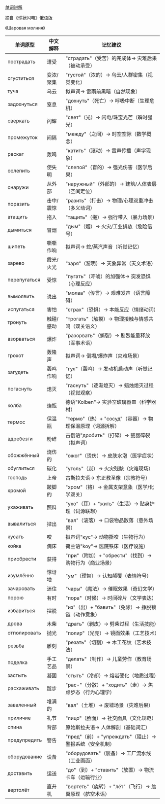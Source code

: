 [单词讲解](https://www.bilibili.com/audio/au4881277?type=1?type=6)

摘自《球状闪电》俄语版

《Шаровая молния》

| 单词原型        | 中文解释               | 记忆建议                                   |
|---------------|----------------------|------------------------------------------|
| пострадать    | 遭受                 | "страдать"（受苦）的完成体→ 灾难后果（被动承受）        |
| сгуститься    | 变浓/聚集            | "густой"（浓的）→ 乌云/人群密集（视觉变化）            |
| туча          | 乌云                 | 拟声词→ 雷雨前黑暗（自然现象）                      |
| задохнуться   | 窒息                 | "дохнуть"（死亡）→ 呼吸中断（生理危机）                |
| сверкать      | 闪耀                 | "свет"（光）→ 闪电/珠宝光芒（瞬时强光）                |
| промежуток    | 间隔                 | "между"（之间）→ 时空空隙（数学概念）                 |
| раскат        | 轰鸣                 | "катить"（滚动）→ 雷声传播（声学现象）                 |
| ослепить      | 使失明               | "слепой"（盲的）→ 强光伤害（医学后果）                 |
| снаружи       | 从外部               | "наружный"（外部的）→ 建筑/人体表层（空间定位）          |
| поразить      | 击中/震惊            | "разить"（打击）→ 物理/心理双重冲击（多义动词）           |
| втащить       | 拖入                 | "тащить"（拖）→ 强行带入（暴力场景）                   |
| дымиться      | 冒烟                 | "дым"（烟）→ 火灾/工业排放（危险信号）                 |
| шипеть        | 嘶嘶作响             | 拟声词→ 蛇/蒸汽声音（听觉记忆）                     |
| зарево        | 霞光/火光            | "заря"（黎明）→ 天象异常（天文术语）                  |
| перепугаться  | 受惊                 | "пугать"（吓唬）的加强体→ 突发恐惧（心理反应）            |
| вымолвить     | 说出                 | "молва"（传言）→ 艰难发声（语言障碍）                  |
| испугаться    | 害怕                 | "страх"（恐惧）→ 本能反应（情绪动词）                  |
| тронуть       | 触碰/感动            | "трогать"（触摸）→ 物理接触与情感共鸣（双关语义）          |
| взорваться    | 爆炸                 | "разорвать"（撕裂）→ 剧烈能量释放（军事术语）             |
| грохот        | 轰隆声               | 拟声词→ 倒塌/爆炸声（灾难场景）                     |
| загудеть        | 轰鸣作响              | "гул"（轰鸣）→ 发动机启动声（听觉记忆）               |
| погаснуть       | 熄灭                 | "гаснуть"（逐渐熄灭）→ 蜡烛熄灭过程（视觉观察）         |
| колба          | 烧瓶                 | 德语"Kolben"→ 实验室玻璃器皿（科学器材）             |
| термос          | 保温瓶               | "термо"（热）+ "сосуд"（容器）→ 物理保温原理（词源拆解） |
| вдребезги       | 粉碎                 | 古俄语"дробить"（打碎）→ 瓷器碎裂（拟声词）            |
| обожжённый     | 烧伤的               | "ожог"（烫伤）→ 皮肤水泡（医学症状）                 |
| обуглиться      | 碳化                 | "уголь"（炭）→ 火灾残骸（灾难现场）                  |
| господь         | 上帝                 | 古斯拉夫语→ 东正教圣像（宗教符号）                   |
| хромой          | 跛脚的               | "хром"（铬）→ 金属支架意象（医学/化学双关）            |
| ухаживать       | 照料                 | "ухо"（耳）+ "жить"（生活）→ 贴身护理（词源联想）       |
| вывалиться      | 掉出                 | "вал"（滚落）→ 口袋物品散落（意外场景）                |
| кусать          | 咬                  | 拟声词"кус"→ 动物撕咬（生物行为）                   |
| койка           | 病床                 | 荷兰语"koy"→ 医院铁床（医疗设施）                   |
| приобрести      | 获得                 | "при"（附加）+ "обрести"（找到）→ 购物行为（商业场景）    |
| изумлённо       | 惊讶地               | "ум"（理智）→ 认知颠覆（表情符号）                    |
| зачаровать      | 迷住                 | "чары"（魔法）→ 催眠效果（奇幻文学）                 |
| порою           | 有时                 | "пора"（时候）→ 时间碎片（文学表达）                 |
| избавиться       | 摆脱                 | "из"（出）+ "бавить"（免除）→ 挣脱锁链（动作意象）       |
| дрова           | 木柴                 | "драть"（剥皮）→ 劈柴过程（生活技能）                 |
| отполировать    | 抛光                 | "полир"（光亮）→ 镜面效果（工艺技术）                 |
| резьба          | 雕刻                 | "резать"（切割）→ 木工花纹（艺术技法）                |
| поделка         | 手工艺品             | "делать"（制作）→ 儿童劳作（教育场景）                 |
| застыть         | 凝固                 | "стыть"（冷却）→ 熔岩硬化（地质过程）                 |
| расхаживать     | 踱步                 | "рас-"（分散）+ "ходить"（走）→ 焦虑步态（行为心理学）     |
| заваленный      | 堆满的               | "вал"（土堆）→ 废墟场景（灾难后果）                   |
| приличие        | 礼节                 | "лицо"（脸面）→ 社交面具（文化规范）                 |
| спина           | 背部                 | 原始斯拉夫语→ 人体解剖（基础词汇）                   |
| предупредить    | 警告                 | "пред"（前）+ "упреждать"（阻止）→ 警报系统（安全机制）    |
| оборудование    | 设备                 | "оборудовать"（装备）→ 工厂流水线（工业画面）             |
| доставить       | 运送                 | "до"（到）+ "ставить"（放置）→ 物流卡车（运输行业）        |
| вертолёт        | 直升机               | "вертеть"（旋转）+ "лёт"（飞行）→ 旋翼原理（航空术语）      |
